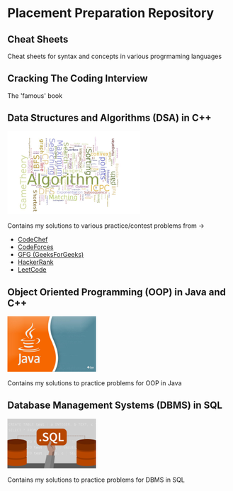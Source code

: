 # Placement Preparation Repository

## Cheat Sheets

Cheat sheets for syntax and concepts in various progrmaming languages

## Cracking The Coding Interview

The 'famous' book

## Data Structures and Algorithms (DSA) in C++

<p align="left">
  <img src="images/cp.jpg" width="300">
</p>

  Contains my solutions to various practice/contest problems from -> 
  
  - [CodeChef](https://www.codechef.com)
  - [CodeForces](https://codeforces.com)
  - [GFG (GeeksForGeeks)](https://www.geeksforgeeks.org)
  - [HackerRank](https://www.hackerrank.com)
  - [LeetCode](https://leetcode.com)

## Object Oriented Programming (OOP) in Java and C++

<p align="left">
  <img src="images/oop.jpg" width="200">
</p>
 
  Contains my solutions to practice problems for OOP in Java

## Database Management Systems (DBMS) in SQL

<p align="left">
  <img src="images/sql.jpg" width="200">
 </p>
 
  Contains my solutions to practice problems for DBMS in SQL
